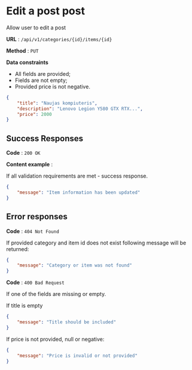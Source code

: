 # Edit a post post

Allow user to edit a post

**URL** : `/api/v1/categories/{id}/items/{id}`

**Method** : `PUT`

**Data constraints**

- All fields are provided;
- Fields are not empty;
- Provided price is not negative.

```json
{
    "title": "Naujas kompiuteris",
    "description": "Lenovo Legion Y580 GTX RTX...",
    "price": 2000
}
```

## Success Responses

**Code** : `200 OK`

**Content example** : 

If all validation requirements are met - success response.

```json
{
    "message": "Item information has been updated"
}
```
## Error responses

**Code** : `404 Not Found`

If provided category and item id does not exist following message will be returned:

```json
{
    "message": "Category or item was not found"
}
```

**Code** : `400 Bad Request`

If one of the fields are missing or empty.

If title is empty

```json
{
    "message": "Title should be included"
}
```

If price is not provided, null or negative:

```json
{
    "message": "Price is invalid or not provided"
}
```

